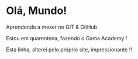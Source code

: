 # Olá, Mundo!
 Aprendendo a mexer no GIT & GitHub

Estou em quarentena, fazendo o Gama Academy ! 

Esta linha, alterei pelo próprio site, impressionante !! 
